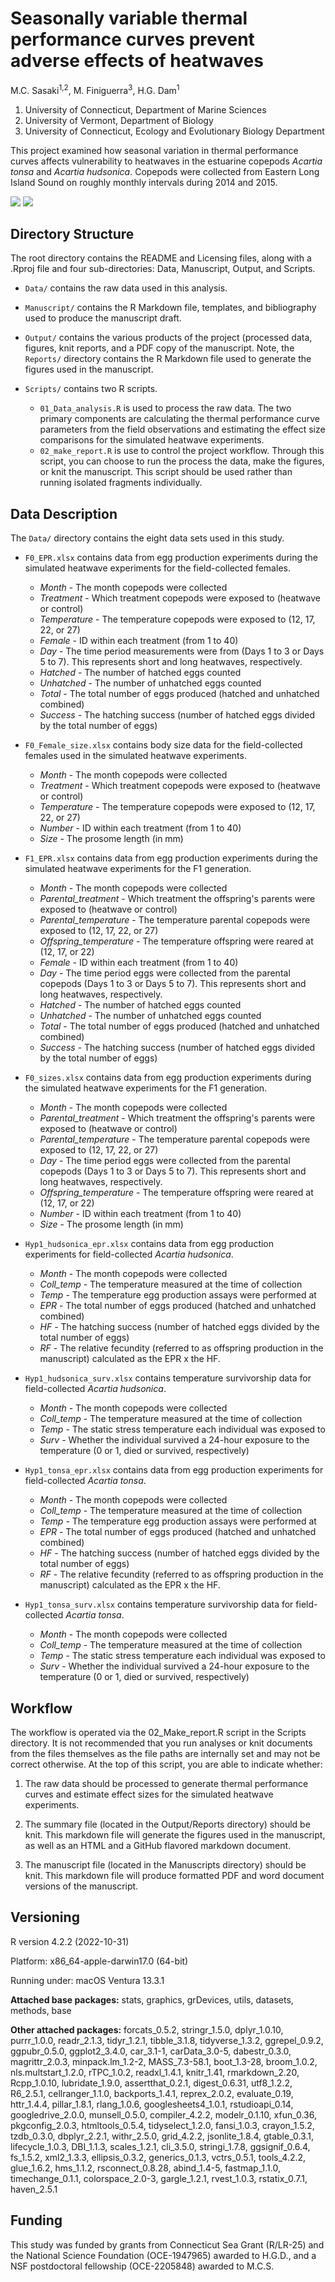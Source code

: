 # Seasonally variable thermal performance curves prevent adverse effects of heatwaves

M.C. Sasaki<sup>1,2</sup>, M. Finiguerra<sup>3</sup>, H.G. Dam<sup>1</sup> 

1. University of Connecticut, Department of Marine Sciences  
2. University of Vermont, Department of Biology  
3. University of Connecticut, Ecology and Evolutionary Biology Department  

This project examined how seasonal variation in thermal performance curves affects vulnerability to heatwaves in the estuarine copepods *Acartia tonsa* and *Acartia hudsonica*. Copepods were collected from Eastern Long Island Sound on roughly monthly intervals during 2014 and 2015. 

<a href="https://doi.org/10.1101/2023.05.09.540050"><img src="https://img.shields.io/badge/Preprint%20Here-Here?style=for-the-badge&labelColor=grey&color=6F92B8"/></a>    <a href="https://doi.org/10.5281/zenodo.13988768"><img src="https://img.shields.io/badge/Dataset%20Here-Here?style=for-the-badge&labelColor=grey&color=EAB221"/></a>

## Directory Structure 
The root directory contains the README and Licensing files, along with a .Rproj file and four sub-directories: Data, Manuscript, Output, and Scripts.  

-   `Data/` contains the raw data used in this analysis.  

-   `Manuscript/` contains the R Markdown file, templates, and bibliography used to produce the manuscript draft. 

-   `Output/` contains the various products of the project (processed data, figures, knit reports, and a PDF copy of the manuscript. Note, the `Reports/` directory contains the R Markdown file used to generate the figures used in the manuscript.  

-   `Scripts/` contains two R scripts. 
    -   `01_Data_analysis.R` is used to process the raw data. The two primary components are calculating the thermal performance curve parameters from the field observations and estimating the effect size comparisons for the simulated heatwave experiments. 
    -   `02_make_report.R` is use to control the project workflow. Through this script, you can choose to run the process the data, make the figures, or knit the manuscript. This script should be used rather than running isolated fragments individually. 


## Data Description 

The `Data/` directory contains the eight data sets used in this study.  

-   `F0_EPR.xlsx` contains data from egg production experiments during the simulated heatwave experiments for the field-collected females.   
    -   *Month* - The month copepods were collected	  
    -   *Treatment*	- Which treatment copepods were exposed to (heatwave or control)  
    -   *Temperature* - The temperature copepods were exposed to (12, 17, 22, or 27) 
    -   *Female* - ID within each treatment (from 1 to 40)  
    -   *Day*	- The time period measurements were from (Days 1 to 3 or Days 5 to 7). This represents short and long heatwaves, respectively.
    -   *Hatched*	- The number of hatched eggs counted 
    -   *Unhatched*	- The number of unhatched eggs counted
    -   *Total* - The total number of eggs produced (hatched and unhatched combined)
    -   *Success* - The hatching success (number of hatched eggs divided by the total number of eggs)
    

-   `F0_Female_size.xlsx` contains body size data for the field-collected females used in the simulated heatwave experiments.   
    -   *Month* - The month copepods were collected	  
    -   *Treatment*	- Which treatment copepods were exposed to (heatwave or control)  
    -   *Temperature* - The temperature copepods were exposed to (12, 17, 22, or 27) 
    -   *Number* - ID within each treatment (from 1 to 40)  
    -   *Size*	- The prosome length (in mm)
        

-   `F1_EPR.xlsx` contains data from egg production experiments during the simulated heatwave experiments for the F1 generation.   
    -   *Month* - The month copepods were collected	  
    -   *Parental_treatment*	- Which treatment the offspring's parents were exposed to (heatwave or control)  
    -   *Parental_temperature* - The temperature parental copepods were exposed to (12, 17, 22, or 27) 
    -   *Offspring_temperature* - The temperature offspring were reared at (12, 17, or 22)
    -   *Female* - ID within each treatment (from 1 to 40)  
    -   *Day*	- The time period eggs were collected from the parental copepods (Days 1 to 3 or Days 5 to 7). This represents short and long heatwaves, respectively. 
    -   *Hatched*	- The number of hatched eggs counted 
    -   *Unhatched*	- The number of unhatched eggs counted
    -   *Total* - The total number of eggs produced (hatched and unhatched combined)
    -   *Success* - The hatching success (number of hatched eggs divided by the total number of eggs)
        

-   `F0_sizes.xlsx` contains data from egg production experiments during the simulated heatwave experiments for the F1 generation.   
    -   *Month* - The month copepods were collected	  
    -   *Parental_treatment*	- Which treatment the offspring's parents were exposed to (heatwave or control)  
    -   *Parental_temperature* - The temperature parental copepods were exposed to (12, 17, 22, or 27) 
    -   *Day*	- The time period eggs were collected from the parental copepods (Days 1 to 3 or Days 5 to 7). This represents short and long heatwaves, respectively. 
    -   *Offspring_temperature* - The temperature offspring were reared at (12, 17, or 22)
    -   *Number* - ID within each treatment (from 1 to 40)  
    -   *Size*	- The prosome length (in mm)  
        

-   `Hyp1_hudsonica_epr.xlsx` contains data from egg production experiments for field-collected *Acartia hudsonica*.   
    -   *Month* - The month copepods were collected	  
    -   *Coll_temp*	- The temperature measured at the time of collection  
    -   *Temp* - The temperature egg production assays were performed at
    -   *EPR* - The total number of eggs produced (hatched and unhatched combined)
    -   *HF* - The hatching success (number of hatched eggs divided by the total number of eggs)
    -   *RF* - The relative fecundity (referred to as offspring production in the manuscript) calculated as the EPR x the HF.
        

-   `Hyp1_hudsonica_surv.xlsx` contains temperature survivorship data for field-collected *Acartia hudsonica*.   
    -   *Month* - The month copepods were collected	  
    -   *Coll_temp*	- The temperature measured at the time of collection  
    -   *Temp* - The static stress temperature each individual was exposed to
    -   *Surv* - Whether the individual survived a 24-hour exposure to the temperature (0 or 1, died or survived, respectively)
        

-   `Hyp1_tonsa_epr.xlsx` contains data from egg production experiments for field-collected *Acartia tonsa*.   
    -   *Month* - The month copepods were collected	  
    -   *Coll_temp*	- The temperature measured at the time of collection  
    -   *Temp* - The temperature egg production assays were performed at
    -   *EPR* - The total number of eggs produced (hatched and unhatched combined)
    -   *HF* - The hatching success (number of hatched eggs divided by the total number of eggs)
    -   *RF* - The relative fecundity (referred to as offspring production in the manuscript) calculated as the EPR x the HF.
        

-   `Hyp1_tonsa_surv.xlsx` contains temperature survivorship data for field-collected *Acartia tonsa*.   
    -   *Month* - The month copepods were collected	  
    -   *Coll_temp*	- The temperature measured at the time of collection  
    -   *Temp* - The static stress temperature each individual was exposed to
    -   *Surv* - Whether the individual survived a 24-hour exposure to the temperature (0 or 1, died or survived, respectively)


## Workflow

The workflow is operated via the 02_Make_report.R script in the Scripts directory. It is not recommended that you run analyses or knit documents from the files themselves as the file paths are internally set and may not be correct otherwise. At the top of this script, you are able to indicate whether:

1. The raw data should be processed to generate thermal performance curves and estimate effect sizes for the simulated heatwave experiments.  

2. The summary file (located in the Output/Reports directory) should be knit. This markdown file will generate the figures used in the manuscript, as well as an HTML and a GitHub flavored markdown document.

3. The manuscript file (located in the Manuscripts directory) should be knit. This markdown file will produce formatted PDF and word document versions of the manuscript. 


## Versioning   

R version 4.2.2 (2022-10-31)  

Platform: x86_64-apple-darwin17.0 (64-bit)  

Running under: macOS Ventura 13.3.1 
  
**Attached base packages:** stats, graphics, grDevices, utils, datasets, methods, base     

**Other attached packages:** forcats_0.5.2, stringr_1.5.0, dplyr_1.0.10, purrr_1.0.0, readr_2.1.3, tidyr_1.2.1, tibble_3.1.8, tidyverse_1.3.2, ggrepel_0.9.2, ggpubr_0.5.0, ggplot2_3.4.0, car_3.1-1, carData_3.0-5, dabestr_0.3.0, magrittr_2.0.3, minpack.lm_1.2-2, MASS_7.3-58.1, boot_1.3-28, broom_1.0.2, nls.multstart_1.2.0, rTPC_1.0.2, readxl_1.4.1, knitr_1.41, rmarkdown_2.20, Rcpp_1.0.10, lubridate_1.9.0, assertthat_0.2.1, digest_0.6.31, utf8_1.2.2, R6_2.5.1, cellranger_1.1.0, backports_1.4.1, reprex_2.0.2, evaluate_0.19, httr_1.4.4, pillar_1.8.1, rlang_1.0.6, googlesheets4_1.0.1, rstudioapi_0.14, googledrive_2.0.0, munsell_0.5.0, compiler_4.2.2, modelr_0.1.10, xfun_0.36, pkgconfig_2.0.3, htmltools_0.5.4, tidyselect_1.2.0, fansi_1.0.3, crayon_1.5.2, tzdb_0.3.0, dbplyr_2.2.1, withr_2.5.0, grid_4.2.2, jsonlite_1.8.4, gtable_0.3.1, lifecycle_1.0.3, DBI_1.1.3, scales_1.2.1, cli_3.5.0, stringi_1.7.8, ggsignif_0.6.4, fs_1.5.2, xml2_1.3.3, ellipsis_0.3.2, generics_0.1.3, vctrs_0.5.1, tools_4.2.2, glue_1.6.2, hms_1.1.2, rsconnect_0.8.28, abind_1.4-5, fastmap_1.1.0, timechange_0.1.1, colorspace_2.0-3, gargle_1.2.1, rvest_1.0.3, rstatix_0.7.1, haven_2.5.1


## Funding

This study was funded by grants from Connecticut Sea Grant (R/LR-25) and the National Science Foundation (OCE-1947965) awarded to H.G.D., and a NSF postdoctoral fellowship (OCE-2205848) awarded to M.C.S.
